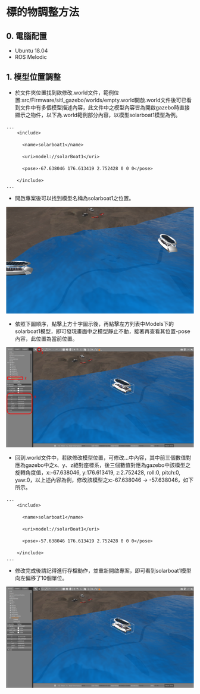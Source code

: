 # 標的物調整方法
## 0. 電腦配置
* Ubuntu 18.04
* ROS Melodic
## 1. 模型位置調整
* 於文件夾位置找到欲修改.world文件，範例位置:src/Firmware/sitl_gazebo/worlds/empty.world開啟.world文件後可已看到文件中有多個模型描述內容，此文件中之模型內容皆為開啟gazebo時直接顯示之物件，以下為.world範例部分內容，以模型solarboat1模型為例。
```xml=
...
    <include>

      <name>solarboat1</name>

      <uri>model://solarBoat1</uri>

      <pose>-67.638046 176.613419 2.752428 0 0 0</pose>

    </include>
...
```
* 開啟專案後可以找到模型名稱為solarboat1之位置。

![image](https://github.com/gaya7502/gazebo_object_move/blob/main/Screenshot%20from%202023-08-10%2017-15-53.png)

* 依照下圖順序，點擊上方十字圖示後，再點擊左方列表中Models下的solarboat1模型，即可發現畫面中之模型靜止不動，接著再查看其位置-pose內容，此位置為當前位置。

![image](https://github.com/gaya7502/gazebo_object_move/blob/main/Screenshot%20from%202023-08-10%2017-16-22.png)

* 回到.world文件中，若欲修改模型位置，可修改<pose>...</pose>中內容，其中前三個數值對應為gazebo中之x、y、z絕對座標系，後三個數值對應為gazebo中該模型之旋轉角度值，x:-67.638046, y:176.613419, z:2.752428, roll:0, pitch:0, yaw:0，以上述內容為例，修改該模型之x:-67.638046 -> -57.638046，如下所示。
```xml=
...
    <include>

      <name>solarboat1</name>

      <uri>model://solarBoat1</uri>

      <pose>-57.638046 176.613419 2.752428 0 0 0</pose>

    </include>
...
```
* 修改完成後請記得進行存檔動作，並重新開啟專案，即可看到solarboat1模型向左偏移了10個單位。

![image](https://github.com/gaya7502/gazebo_object_move/blob/main/Screenshot%20from%202023-08-10%2017-16-21.png)
